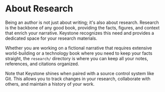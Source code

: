 # About Research

Being an author is not just about writing; it's also about research. Research is the backbone of any good book, providing the facts, figures, and context that enrich your narrative. Keystone recognizes this need and provides a dedicated space for your research materials.

Whether you are working on a fictional narrative that requires extensive world-building or a technology book where you need to keep your facts straight, the `research/` directory is where you can keep all your notes, references, and citations organized.

Note that Keystone shines when paired with a source control system like Git. This allows you to track changes in your research, collaborate with others, and maintain a history of your work.
